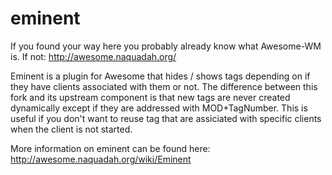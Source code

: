 eminent
=======

If you found your way here you probably already know what Awesome-WM is. If not:
http://awesome.naquadah.org/

Eminent is a plugin for Awesome that hides / shows tags depending on if they have clients associated with them or not.
The difference between this fork and its upstream component is that new tags are never created dynamically except if they are addressed with MOD+TagNumber.
This is useful if you don't want to reuse tag that are assiciated with specific clients when the client is not started.

More information on eminent can be found here:
http://awesome.naquadah.org/wiki/Eminent
